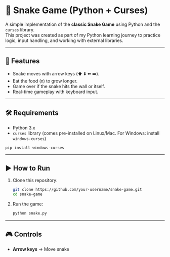 # 🐍 Snake Game (Python + Curses)

A simple implementation of the **classic Snake Game** using Python and the `curses` library.  
This project was created as part of my Python learning journey to practice logic, input handling, and working with external libraries.

---

## 🚀 Features
- Snake moves with arrow keys (⬆️ ⬇️ ⬅️ ➡️).
- Eat the food (`π`) to grow longer.
- Game over if the snake hits the wall or itself.
- Real-time gameplay with keyboard input.

---

## 🛠️ Requirements
- Python 3.x  
- `curses` library (comes pre-installed on Linux/Mac. For Windows: install `windows-curses`)

```bash
pip install windows-curses
```

---

## ▶️ How to Run
1. Clone this repository:
   ```bash
   git clone https://github.com/your-username/snake-game.git
   cd snake-game
   ```

2. Run the game:
   ```bash
   python snake.py
   ```

---

## 🎮 Controls
- **Arrow keys** → Move snake
